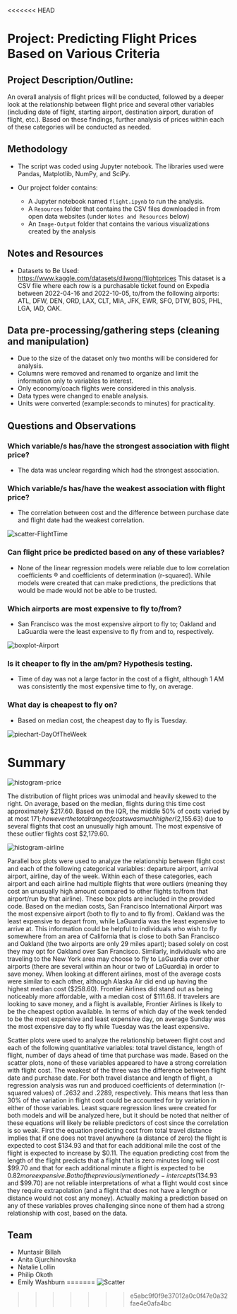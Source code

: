 <<<<<<< HEAD
# Project: Predicting Flight Prices Based on Various Criteria

## Project Description/Outline: 

An overall analysis of flight prices will be conducted, followed by a deeper look at the relationship between flight price and several other variables (including date of flight, starting airport, destination airport, duration of flight, etc.).  Based on these findings, further analysis of prices within each of these categories will be conducted as needed. 

## Methodology

* The script was coded using Jupyter notebook. The libraries used were Pandas, Matplotlib, NumPy, and SciPy.

* Our project folder contains:
    * A Jupyter notebook named `flight.ipynb` to run the analysis.
    * A `Resources` folder that contains the CSV files downloaded in from open data websites (under `Notes and Resources` below)
    * An `Image-Output` folder that contains the various visualizations created by the analysis

## Notes and Resources

* Datasets to Be Used: https://www.kaggle.com/datasets/dilwong/flightprices 
This dataset is a CSV file where each row is a purchasable ticket found on Expedia between 2022-04-16 and 2022-10-05, to/from the following airports: ATL, DFW, DEN, ORD, LAX, CLT, MIA, JFK, EWR, SFO, DTW, BOS, PHL, LGA, IAD, OAK.


## Data pre-processing/gathering steps (cleaning and manipulation)

* Due to the size of the dataset only two months will be considered for analysis. 
* Columns were removed and renamed to organize and limit the information only to variables to interest.
* Only economy/coach flights were considered in this analysis.
* Data types were changed to enable analysis.
* Units were converted (example:seconds to minutes) for practicality.


## Questions and Observations
 
### Which variable/s has/have the strongest association with flight price?

- The data was unclear regarding which had the strongest association.

### Which variable/s has/have the weakest association with flight price?

- The correlation between cost and the difference between purchase date and flight date had the weakest correlation. 

![scatter-FlightTime](Image-Output/FareByFlightTime.png)

### Can flight price be predicted based on any of these variables?

- None of the linear regression models were reliable due to low correlation coefficients ® and coefficients of determination (r-squared).  While models were created that can make predictions, the predictions that would be made would not be able to be trusted.

### Which airports are most expensive to fly to/from?

- San Francisco was the most expensive airport to fly to; Oakland and LaGuardia were the least expensive to fly from and to, respectively.

![boxplot-Airport](Image-Output/BoxplotGroupedByDepartureAirport.png)

### Is it cheaper to fly in the am/pm? Hypothesis testing.

- Time of day was not a large factor in the cost of a flight, although 1 AM was consistently the most expensive time to fly, on average.

### What day is cheapest to fly on?

- Based on median cost, the cheapest day to fly is Tuesday.

![piechart-DayOfTheWeek](Image-Output/CheapestDayToFly.png)


# Summary 

![histogram-price](Image-Output/HistogramPrice.png)

The distribution of flight prices was unimodal and heavily skewed to the right.  On average, based on the median, flights during this time cost approximately $217.60.  Based on the IQR, the middle 50% of costs varied by at most $171; however the total range of costs was much higher ($2,155.63) due to several flights that cost an unusually high amount.  The most expensive of these outlier flights cost $2,179.60.

![histogram-airline](Image-Output/FarePriceByAirline.png)

Parallel box plots were used to analyze the relationship between flight cost and each of the following categorical variables: departure airport, arrival airport, airline, day of the week.  Within each of these categories, each airport and each airline had multiple flights that were outliers (meaning they cost an unusually high amount compared to other flights to/from that airport/run by that airline).  These box plots are included in the provided code.  Based on the median costs, San Francisco International Airport was the most expensive airport (both to fly to and to fly from).  Oakland was the least expensive to depart from, while LaGuardia was the least expensive to arrive at.  This information could be helpful to individuals who wish to fly somewhere from an area of California that is close to both San Francisco and Oakland (the two airports are only 29 miles apart); based solely on cost they may opt for Oakland over San Francisco.  Similarly, individuals who are traveling to the New York area may choose to fly to LaGuardia over other airports (there are several within an hour or two of LaGuardia) in order to save money.  When looking at different airlines, most of the average costs were similar to each other, although Alaska Air did end up having the highest median cost ($258.60).  Frontier Airlines did stand out as being noticeably more affordable, with a median cost of $111.68.  If travelers are looking to save money, and a flight is available, Frontier Airlines is likely to be the cheapest option available.  In terms of which day of the week tended to be the most expensive and least expensive day, on average Sunday was the most expensive day to fly while Tuesday was the least expensive.

Scatter plots were used to analyze the relationship between flight cost and each of the following quantitative variables: total travel distance, length of flight, number of days ahead of time that purchase was made.  Based on the scatter plots, none of these variables appeared to have a strong correlation with flight cost.  The weakest of the three was the difference between flight date and purchase date.  For both travel distance and length of flight, a regression analysis was run and produced coefficients of determination (r-squared values) of .2632 and .2289, respectively.  This means that less than 30% of the variation in flight cost could be accounted for by variation in either of those variables.  Least square regression lines were created for both models and will be analyzed here, but it should be noted that neither of these equations will likely be reliable predictors of cost since the correlation is so weak.  First the equation predicting cost from total travel distance implies that if one does not travel anywhere (a distance of zero) the flight is expected to cost $134.93 and that for each additional mile the cost of the flight is expected to increase by $0.11.  The equation predicting cost from the length of the flight predicts that a flight that is zero minutes long will cost $99.70 and that for each additional minute a flight is expected to be $0.82 more expensive.  Both of the previously mentioned y-intercepts ($134.93 and $99.70) are not reliable interpretations of what a flight would cost since they require extrapolation (and a flight that does not have a length or distance would not cost any money).  Actually making a prediction based on any of these variables proves challenging since none of them had a strong relationship with cost, based on the data.





## Team

- Muntasir Billah
- Anita Gjurchinovska
- Natalie Lollin
- Philip Okoth
- Emily Washburn
=======
![Scatter](Predicting-Flight-Prices-Based-on-Various-Criteria\output-image\total_cost_by_day.jpg?raw=true "Title")
>>>>>>> e5abc9f0f9e37012a0c0f47e0a32fae4e0afa4bc
